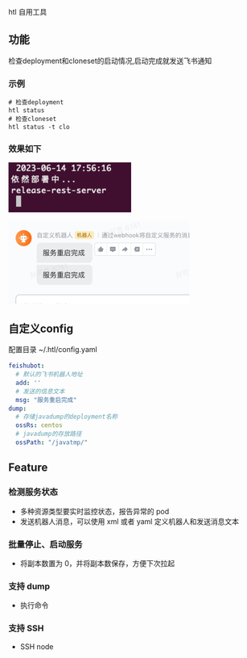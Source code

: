 htl 自用工具

## 功能
检查deployment和cloneset的启动情况,启动完成就发送飞书通知

### 示例
```shell
# 检查deployment
htl status
# 检查cloneset
htl status -t clo
```
### 效果如下

![img.png](image/dep.png)

![img_1.png](image/message.png)
## 自定义config
配置目录 ~/.htl/config.yaml
```yaml
feishubot:
  # 默认的飞书机器人地址
  add: ''
  # 发送的信息文本
  msg: "服务重启完成"
dump:
  # 存储javadump的deployment名称
  ossRs: centos
  # javadump的存放路径
  ossPath: "/javatmp/"
```
## Feature

### 检测服务状态

- 多种资源类型要实时监控状态，报告异常的 pod
- 发送机器人消息，可以使用 xml 或者 yaml 定义机器人和发送消息文本

### 批量停止、启动服务

- 将副本数置为 0，并将副本数保存，方便下次拉起

### 支持 dump

- 执行命令

### 支持 SSH

- SSH node
